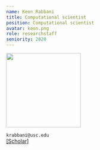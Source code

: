 ```yaml
---
name: Keon Rabbani
title: Computational scientist
position: Computational scientist
avatar: keon.png
role: researchstaff
seniority: 2020
---
```


<img height="200" src="{{site.baseurl}}/images/people/{{page.avatar}}" data-action="zoom">


<i class="fa fa-envelope-o"></i> `krabbani@usc.edu`<br>
<i class="fa fa-external-link"></i>
[[Scholar]](https://scholar.google.com/citations?user=vBwyT0IAAAAJ&hl=en)
